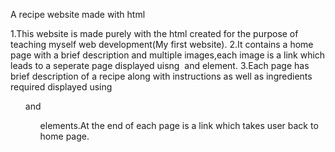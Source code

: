 A recipe website made with html

1.This website is made purely with the html created for the purpose of teaching myself web development(My first website).
2.It contains a home page with a brief description and multiple images,each image is a link which leads to a seperate page displayed uisng <img> and <a> element.
3.Each page has brief description of a recipe along with instructions as well as ingredients required displayed using <ol> and <ul> elements.At the end of each page is a link which takes user back to home page.
